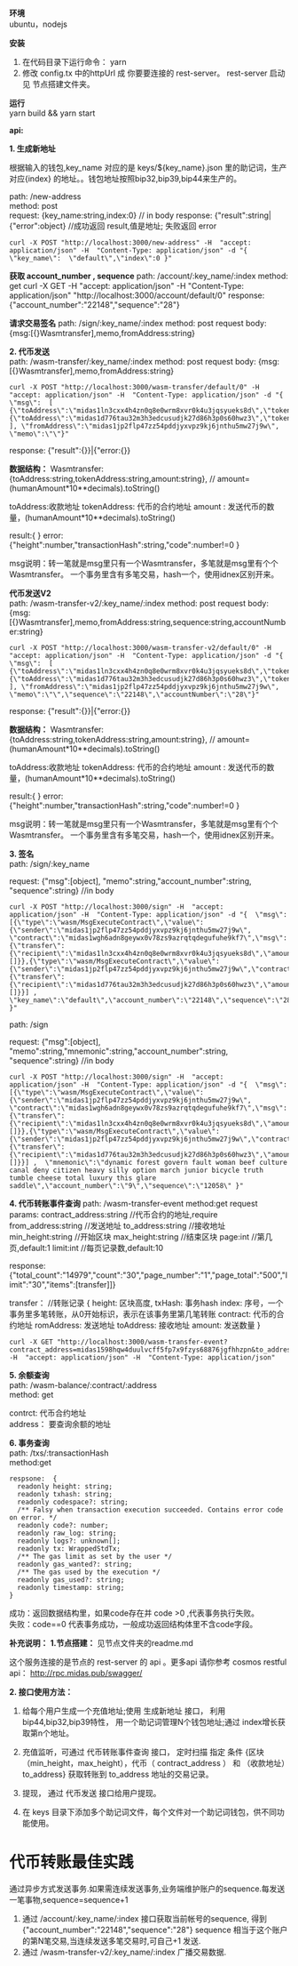 **环境**  
ubuntu，nodejs

**安装**
1. 在代码目录下运行命令： yarn  
2. 修改 config.tx 中的httpUrl 成 你要要连接的 rest-server。 rest-server 启动见 节点搭建文件夹。

**运行**  
   yarn build && yarn start  

**api:**

**1. 生成新地址**

根据输入的钱包,key_name 对应的是 keys/${key_name}.json 里的助记词，生产对应{index} 的地址。。钱包地址按照bip32,bip39,bip44来生产的。

path: /new-address    
method: post  
request: {key_name:string,index:0}   // in body
response:
{"result":string|{"error":object}  //成功返回 result,值是地址; 失败返回 error 

    curl -X POST "http://localhost:3000/new-address" -H  "accept: application/json" -H  "Content-Type: application/json" -d "{  \"key_name\":  \"default\",\"index\":0 }"



**获取 account_number , sequence**
path: /account/:key_name/:index
method: get
curl -X GET  -H  "accept: application/json" -H  "Content-Type: application/json"  "http://localhost:3000/account/default/0"
response: {"account_number":"22148","sequence":"28"}

**请求交易签名**
path: /sign/:key_name/:index
method: post
request body: {msg:[{}Wasmtransfer],memo,fromAddress:string}     


**2. 代币发送**  
path: /wasm-transfer/:key_name/:index
method: post
request body: {msg:[{}Wasmtransfer],memo,fromAddress:string}     

    curl -X POST "http://localhost:3000/wasm-transfer/default/0" -H  "accept: application/json" -H  "Content-Type: application/json" -d "{  \"msg\":  [ {\"toAddress\":\"midas1ln3cxx4h4zn0q8e0wrm8xvr0k4u3jqsyueks8d\",\"tokenAddress\":\"midas18vd8fpwxzck93qlwghaj6arh4p7c5n895h5ptt\",\"amount\":\"20\"},{\"toAddress\":\"midas1d776tau32m3h3edcusudjk27d86h3p0s60hwz3\",\"tokenAddress\":\"midas18vd8fpwxzck93qlwghaj6arh4p7c5n895h5ptt\",\"amount\":\"33333\"} ], \"fromAddress\":\"midas1jp2flp47zz54pddjyxvpz9kj6jnthu5mw27j9w\", \"memo\":\"\"}"

response:
{"result":{}}|{"error:{}}


**数据结构：**
Wasmtransfer: {toAddress:string,tokenAddress:string,amount:string}, // amount= (humanAmount*10**decimals).toString() 


toAddress:收款地址 
tokenAddress: 代币的合约地址 
amount :  发送代币的数量，(humanAmount*10**decimals).toString()

result:{ } 
error: {"height":number,"transactionHash":string,"code":number!=0 }

msg说明：转一笔就是msg里只有一个Wasmtransfer，多笔就是msg里有个个Wasmtransfer。 一个事务里含有多笔交易，hash一个，使用idnex区别开来。

**代币发送V2**  
path: /wasm-transfer-v2/:key_name/:index
method: post
request body: {msg:[{}Wasmtransfer],memo,fromAddress:string,sequence:string,accountNumber:string}     

    curl -X POST "http://localhost:3000/wasm-transfer-v2/default/0" -H  "accept: application/json" -H  "Content-Type: application/json" -d "{  \"msg\":  [ {\"toAddress\":\"midas1ln3cxx4h4zn0q8e0wrm8xvr0k4u3jqsyueks8d\",\"tokenAddress\":\"midas18vd8fpwxzck93qlwghaj6arh4p7c5n895h5ptt\",\"amount\":\"1\"},{\"toAddress\":\"midas1d776tau32m3h3edcusudjk27d86h3p0s60hwz3\",\"tokenAddress\":\"midas18vd8fpwxzck93qlwghaj6arh4p7c5n895h5ptt\",\"amount\":\"2\"} ], \"fromAddress\":\"midas1jp2flp47zz54pddjyxvpz9kj6jnthu5mw27j9w\", \"memo\":\"\",\"sequence\":\"22148\",\"accountNumber\":\"28\"}"

response:
{"result":{}}|{"error:{}}


**数据结构：**
Wasmtransfer: {toAddress:string,tokenAddress:string,amount:string}, // amount= (humanAmount*10**decimals).toString() 


toAddress:收款地址 
tokenAddress: 代币的合约地址 
amount :  发送代币的数量，(humanAmount*10**decimals).toString()

result:{ } 
error: {"height":number,"transactionHash":string,"code":number!=0 }

msg说明：转一笔就是msg里只有一个Wasmtransfer，多笔就是msg里有个个Wasmtransfer。 一个事务里含有多笔交易，hash一个，使用idnex区别开来。



**3. 签名**  
path: /sign/:key_name  

request: {"msg":[object], "memo":string,"account_number":string, "sequence":string}   //in body

    curl -X POST "http://localhost:3000/sign" -H  "accept: application/json" -H  "Content-Type: application/json" -d "{  \"msg\": [{\"type\":\"wasm/MsgExecuteContract\",\"value\":{\"sender\":\"midas1jp2flp47zz54pddjyxvpz9kj6jnthu5mw27j9w\",   \"contract\":\"midas1wgh6adn8geywx0v78zs9azrqtqdegufuhe9kf7\",\"msg\":{\"transfer\":{\"recipient\":\"midas1ln3cxx4h4zn0q8e0wrm8xvr0k4u3jqsyueks8d\",\"amount\":\"1\"}},\"sent_funds\":[]}},{\"type\":\"wasm/MsgExecuteContract\",\"value\":{\"sender\":\"midas1jp2flp47zz54pddjyxvpz9kj6jnthu5mw27j9w\",\"contract\":\"midas1wgh6adn8geywx0v78zs9azrqtqdegufuhe9kf7\",\"msg\":{\"transfer\":{\"recipient\":\"midas1d776tau32m3h3edcusudjk27d86h3p0s60hwz3\",\"amount\":\"1\"}},\"sent_funds\":[]}}] ,  \"key_name\":\"default\",\"account_number\":\"22148\",\"sequence\":\"28\" }"




path: /sign 

request: {"msg":[object], "memo":string,"mnemonic":string,"account_number":string, "sequence":string}   //in body

    curl -X POST "http://localhost:3000/sign" -H  "accept: application/json" -H  "Content-Type: application/json" -d "{  \"msg\": [{\"type\":\"wasm/MsgExecuteContract\",\"value\":{\"sender\":\"midas1jp2flp47zz54pddjyxvpz9kj6jnthu5mw27j9w\",   \"contract\":\"midas1wgh6adn8geywx0v78zs9azrqtqdegufuhe9kf7\",\"msg\":{\"transfer\":{\"recipient\":\"midas1ln3cxx4h4zn0q8e0wrm8xvr0k4u3jqsyueks8d\",\"amount\":\"20\"}},\"sent_funds\":[]}},{\"type\":\"wasm/MsgExecuteContract\",\"value\":{\"sender\":\"midas1jp2flp47zz54pddjyxvpz9kj6jnthu5mw27j9w\",\"contract\":\"midas1wgh6adn8geywx0v78zs9azrqtqdegufuhe9kf7\",\"msg\":{\"transfer\":{\"recipient\":\"midas1d776tau32m3h3edcusudjk27d86h3p0s60hwz3\",\"amount\":\"33333\"}},\"sent_funds\":[]}}] ,  \"mnemonic\":\"dynamic forest govern fault woman beef culture canal deny citizen heavy silly option march junior bicycle truth tumble cheese total luxury this glare saddle\",\"account_number\":\"9\",\"sequence\":\"12058\" }"







**4. 代币转账事件查询**
path: /wasm-transfer-event
method:get
request params: 
contract_address:string  //代币合约的地址,require
from_address:string   //发送地址
to_address:string    //接收地址
min_height:string    //开始区块
max_height:string   //结束区块
page:int             //第几页,default:1
limit:int           //每页记录数,default:10

response:
{"total_count":"14979","count":"30","page_number":"1","page_total":"500","limit":"30","items":[transfer]]}

transfer：  //转账记录
{
    height: 区块高度,
    txHash: 事务hash
    index: 序号，一个事务里多笔转账，从0开始标识，表示在该事务里第几笔转账
    contract: 代币的合约地址
    romAddress: 发送地址
    toAddress: 接收地址
    amount: 发送数量
}


    curl -X GET "http://localhost:3000/wasm-transfer-event?contract_address=midas1598hqw4duulvcff5fp7x9fzys68876jgfhhzpn&to_address=midas1v68vam7xs7lckk9tla6prh00ryvufnc35kf3te" -H  "accept: application/json" -H  "Content-Type: application/json"  


**5. 余额查询**  
path: /wasm-balance/:contract/:address  
method: get  

contrct: 代币合约地址  
address： 要查询余额的地址  

**6. 事务查询**  
path: /txs/:transactionHash  
method:get  
```
respsone:  {  
  readonly height: string;  
  readonly txhash: string;   
  readonly codespace?: string;  
  /** Falsy when transaction execution succeeded. Contains error code on error. */  
  readonly code?: number;  
  readonly raw_log: string;  
  readonly logs?: unknown[];  
  readonly tx: WrappedStdTx;  
  /** The gas limit as set by the user */  
  readonly gas_wanted?: string;  
  /** The gas used by the execution */  
  readonly gas_used?: string;  
  readonly timestamp: string;  
}  
```
成功：返回数据结构里，如果code存在并 code >0 ,代表事务执行失败。    
失败：code==0 代表事务成功，一般成功返回结构体里不含code字段。  

**补充说明：**
**1.节点搭建：**
见节点文件夹的readme.md

这个服务连接的是节点的 rest-server 的 api 。更多api 请你参考 cosmos restful api：
http://rpc.midas.pub/swagger/


**2. 接口使用方法：**  
1.  给每个用户生成一个充值地址;使用 生成新地址 接口， 利用bip44,bip32,bip39特性， 用一个助记词管理N个钱包地址;通过 index增长获取第n个地址。  
2.  充值监听，可通过 代币转账事件查询 接口， 定时扫描 指定 条件 {区块（min_height，max_height），代币（ contract_address ） 和 （收款地址）to_address} 获取转账到 to_address 地址的交易记录。    
3.  提现， 通过 代币发送 接口给用户提现。   

4. 在 keys 目录下添加多个助记词文件，每个文件对一个助记词钱包，供不同功能使用。



# 代币转账最佳实践
  通过异步方式发送事务.如果需连续发送事务,业务端维护账户的sequence.每发送一笔事物,sequence=sequence+1

  1. 通过 /account/:key_name/:index 接口获取当前帐号的sequence, 得到 {"account_number":"22148","sequence":"28"} 
     sequence 相当于这个账户的第N笔交易,当连续发送多笔交易时,可自己+1 发送.
  2. 通过  /wasm-transfer-v2/:key_name/:index 广播交易数据.
     